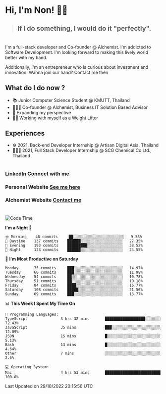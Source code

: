 # Hi, I'm Non! 🖐🏻

> ## If I do something, I would do it "perfectly".

#

I'm a full-stack developer and Co-founder @ Alchemist. I'm addicted to Software Development. I'm looking forward to making this lively world better with my hand.

Additionally, I'm an entrepreneur who is curious about investment and innovation. Wanna join our hand? Contact me then

## What do I do now ?

- 📚 Junior Computer Science Student @ KMUTT, Thailand
- 🧑🏻‍💻 Co-founder @ Alchemist, Business IT Solution Based Advisor
- 🌈 Expanding my perspective
- 🏋🏻 Working with myself as a Weight Lifter

## Experiences

- ⚙️ 2021, Back-end Developer Internship @ Artisan Digital Asia, Thailand
- 🧑🏻‍💻 2021, Full Stack Developer Internship @ SCG Chemical Co.Ltd., Thailand

#

### LinkedIn [Connect with me](https://www.linkedin.com/in/non-nontra/)

### Personal Website [See me here](https://nonnontra.com/)

### Alchemist Website [Contact me](https://alchemist-softwarehouse.co/)

#

<!--START_SECTION:waka-->
![Code Time](http://img.shields.io/badge/Code%20Time-2%2C091%20hrs%201%20min-blue)

**I'm a Night 🦉** 

```text
🌞 Morning    48 commits     ██░░░░░░░░░░░░░░░░░░░░░░░   9.58% 
🌆 Daytime    137 commits    ██████░░░░░░░░░░░░░░░░░░░   27.35% 
🌃 Evening    193 commits    █████████░░░░░░░░░░░░░░░░   38.52% 
🌙 Night      123 commits    ██████░░░░░░░░░░░░░░░░░░░   24.55%

```
📅 **I'm Most Productive on Saturday** 

```text
Monday       75 commits     ███░░░░░░░░░░░░░░░░░░░░░░   14.97% 
Tuesday      60 commits     ███░░░░░░░░░░░░░░░░░░░░░░   11.98% 
Wednesday    54 commits     ██░░░░░░░░░░░░░░░░░░░░░░░   10.78% 
Thursday     51 commits     ██░░░░░░░░░░░░░░░░░░░░░░░   10.18% 
Friday       84 commits     ████░░░░░░░░░░░░░░░░░░░░░   16.77% 
Saturday     108 commits    █████░░░░░░░░░░░░░░░░░░░░   21.56% 
Sunday       69 commits     ███░░░░░░░░░░░░░░░░░░░░░░   13.77%

```


📊 **This Week I Spent My Time On** 

```text
💬 Programming Languages: 
TypeScript               3 hrs 32 mins       ██████████████████░░░░░░░   72.43% 
JavaScript               35 mins             ███░░░░░░░░░░░░░░░░░░░░░░   12.09% 
JSON                     15 mins             █░░░░░░░░░░░░░░░░░░░░░░░░   5.13% 
Bash                     13 mins             █░░░░░░░░░░░░░░░░░░░░░░░░   4.64% 
Other                    7 mins              ░░░░░░░░░░░░░░░░░░░░░░░░░   2.6%

💻 Operating System: 
Mac                      4 hrs 53 mins       █████████████████████████   100.0%

```


 Last Updated on 29/10/2022 20:15:56 UTC
<!--END_SECTION:waka-->
